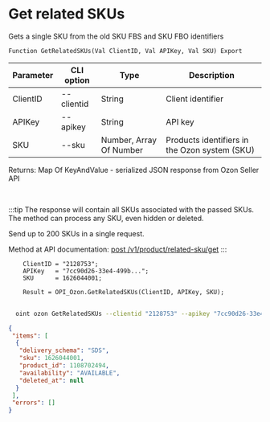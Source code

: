 ﻿---
sidebar_position: 17
---

# Get related SKUs
 Gets a single SKU from the old SKU FBS and SKU FBO identifiers



`Function GetRelatedSKUs(Val ClientID, Val APIKey, Val SKU) Export`

  | Parameter | CLI option | Type | Description |
  |-|-|-|-|
  | ClientID | --clientid | String | Client identifier |
  | APIKey | --apikey | String | API key |
  | SKU | --sku | Number, Array Of Number | Products identifiers in the Ozon system (SKU) |

  
  Returns:  Map Of KeyAndValue - serialized JSON response from Ozon Seller API

<br/>

:::tip
The response will contain all SKUs associated with the passed SKUs. The method can process any SKU, even hidden or deleted.

 Send up to 200 SKUs in a single request.

 Method at API documentation: [post /v1/product/related-sku/get](https://docs.ozon.ru/api/seller/#operation/ProductAPI_ProductGetRelatedSKU)
:::
<br/>


```bsl title="Code example"
    ClientID = "2128753";
    APIKey   = "7cc90d26-33e4-499b...";
    SKU      = 1626044001;

    Result = OPI_Ozon.GetRelatedSKUs(ClientID, APIKey, SKU);
```



```sh title="CLI command example"
    
  oint ozon GetRelatedSKUs --clientid "2128753" --apikey "7cc90d26-33e4-499b..." --sku %sku%

```

```json title="Result"
{
 "items": [
  {
   "delivery_schema": "SDS",
   "sku": 1626044001,
   "product_id": 1108702494,
   "availability": "AVAILABLE",
   "deleted_at": null
  }
 ],
 "errors": []
}
```
